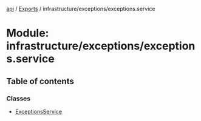 [api](../README.md) / [Exports](../modules.md) / infrastructure/exceptions/exceptions.service

# Module: infrastructure/exceptions/exceptions.service

## Table of contents

### Classes

- [ExceptionsService](../classes/infrastructure_exceptions_exceptions_service.ExceptionsService.md)
